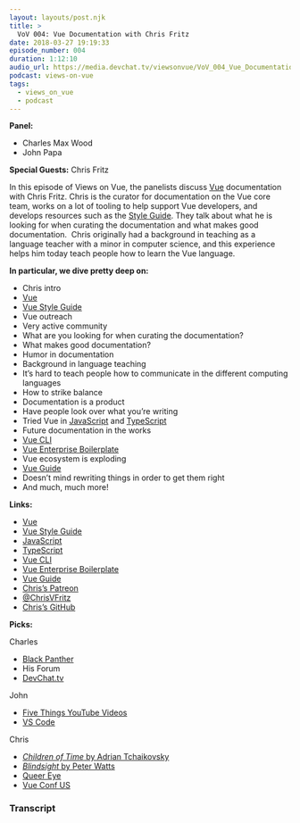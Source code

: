```yaml
---
layout: layouts/post.njk
title: >
  VoV 004: Vue Documentation with Chris Fritz
date: 2018-03-27 19:19:33
episode_number: 004
duration: 1:12:10
audio_url: https://media.devchat.tv/viewsonvue/VoV_004_Vue_Documentation_with_Chris_Fritz.mp3
podcast: views-on-vue
tags:
  - views_on_vue
  - podcast
---
```


**Panel:**

- Charles Max Wood
- John Papa

**Special Guests:** Chris Fritz

In this episode of Views on Vue, the panelists discuss [Vue](https://vuejs.org/) documentation with Chris Fritz. Chris is the curator for documentation on the Vue core team, works on a lot of tooling to help support Vue developers, and develops resources such as the [Style Guide](https://vuejs.org/v2/style-guide/). They talk about what he is looking for when curating the documentation and what makes good documentation.&nbsp; Chris originally had a background in teaching as a language teacher with a minor in computer science, and this experience helps him today teach people how to learn the Vue language.

**In particular, we dive pretty deep on:**

- Chris intro
- [Vue](https://vuejs.org/)
- [Vue Style Guide](https://vuejs.org/v2/style-guide/)
- Vue outreach
- Very active community
- What are you looking for when curating the documentation?
- What makes good documentation?
- Humor in documentation
- Background in language teaching
- It’s hard to teach people how to communicate in the different computing languages
- How to strike balance
- Documentation is a product
- Have people look over what you’re writing
- Tried Vue in [JavaScript](https://www.javascript.com/) and [TypeScript](http://www.typescriptlang.org/)
- Future documentation in the works
- [Vue CLI](https://vuejs.org/v2/guide/installation.html#CLI)
- [Vue Enterprise Boilerplate](https://github.com/chrisvfritz/vue-enterprise-boilerplate)
- Vue ecosystem is exploding
- [Vue Guide](https://vuejs.org/v2/guide/)
- Doesn’t mind rewriting things in order to get them right
- And much, much more!

**Links:**

- [Vue](https://vuejs.org/)
- [Vue Style Guide](https://vuejs.org/v2/style-guide/)
- [JavaScript](https://www.javascript.com/)
- [TypeScript](http://www.typescriptlang.org/)
- [Vue CLI](https://vuejs.org/v2/guide/installation.html#CLI)
- [Vue Enterprise Boilerplate](https://github.com/chrisvfritz/vue-enterprise-boilerplate)
- [Vue Guide](https://vuejs.org/v2/guide/)
- [Chris’s Patreon](https://www.patreon.com/chrisvuefritz)
- [@ChrisVFritz](https://twitter.com/chrisvfritz?lang=en)
- [Chris’s GitHub](https://github.com/chrisvfritz)

**Picks:**

Charles

- [Black Panther](<https://en.wikipedia.org/wiki/Black_Panther_(film)>)
- His Forum
- [DevChat.tv](https://devchat.tv/)

John

- [Five Things YouTube Videos](https://www.youtube.com/watch?v=9t2GWFegnkQ)
- [VS Code](https://code.visualstudio.com/insiders/)

Chris

- [_Children of Time_ by Adrian Tchaikovsky](https://www.amazon.com/Children-Time-Adrian-Tchaikovsky/dp/1543625584)
- [_Blindsight_ by Peter Watts](http://www.rifters.com/real/Blindsight.htm)
- [Queer Eye](https://en.wikipedia.org/wiki/Queer_Eye)
- [Vue Conf US](http://us.vuejs.org/)

### Transcript
